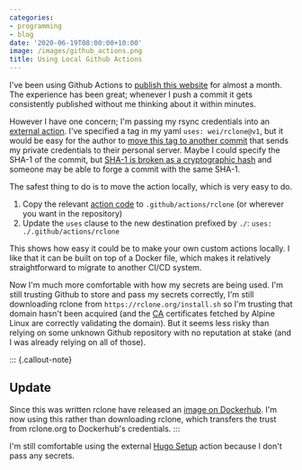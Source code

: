 ```yaml
---
categories:
- programming
- blog
date: '2020-06-19T08:00:00+10:00'
image: /images/github_actions.png
title: Using Local Github Actions
---
```


I've been using Github Actions to [publish this website](/github-actions) for almost a month.
The experience has been great; whenever I push a commit it gets consistently published without me thinking about it within minutes.

However I have one concern; I'm passing my rsync credentials into an [external action](https://github.com/wei/rclone).
I've specified a tag in my yaml `uses: wei/rclone@v1`, but it would be easy for the author to [move this tag to another commit](https://github.com/wei/rclone) that sends my private credentials to their personal server.
Maybe I could specify the SHA-1 of the commit, but [SHA-1 is broken as a cryptographic hash](https://sha-mbles.github.io/) and someone may be able to forge a commit with the same SHA-1.

The safest thing to do is to move the action locally, which is very easy to do.

1. Copy the relevant [action code](https://github.com/wei/rclone) to `.github/actions/rclone` (or wherever you want in the repository)
2. Update the `uses` clause to the new destination prefixed by `./`: `uses: ./.github/actions/rclone`

This shows how easy it could be to make your own custom actions locally.
I like that it can be built on top of a Docker file, which makes it relatively straightforward to migrate to another CI/CD system.

Now I'm much more comfortable with how my secrets are being used.
I'm still trusting Github to store and pass my secrets correctly, I'm still downloading rclone from `https://rclone.org/install.sh` so I'm trusting that domain hasn't been acquired (and the [CA](https://en.wikipedia.org/wiki/Certificate_authority) certificates fetched by Alpine Linux are correctly validating the domain).
But it seems less risky than relying on some unknown Github repository with no reputation at stake (and I was already relying on all of those).

::: {.callout-note}
## Update

Since this was written rclone have released an [image on Dockerhub](https://hub.docker.com/r/rclone/rclone).
I'm now using this rather than downloading rclone, which transfers the trust from rclone.org to Dockerhub's credentials.
:::

I'm still comfortable using the external [Hugo Setup](https://github.com/marketplace/actions/hugo-setup) action because I don't pass any secrets.
